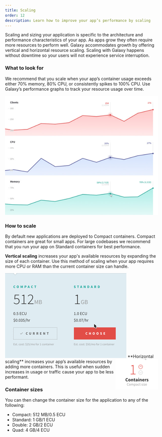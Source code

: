 ```yaml
---
title: Scaling
order: 12
description: Learn how to improve your app’s performance by scaling
---
```


Scaling and sizing your application is specific to the architecture and performance characteristics of your app. As apps grow they often require more resources to perform well. Galaxy accommodates growth by offering vertical and horizontal resource scaling. Scaling with Galaxy happens without downtime so your users will not experience service interruption.

<h3 id="what-to-look-for">What to look for</h3>

We recommend that you scale when your app’s container usage exceeds either 70% memory, 80% CPU, or consistently spikes to 100% CPU. Use Galaxy’s performance graphs to track your resource usage over time.

<img src="images/email-galaxy-performance-graphs-600x468.jpg" style="">

<h3 id="how-to">How to scale</h3>

By default new applications are deployed to Compact containers. Compact containers are great for small apps. For large codebases we recommend that you run your app on Standard containers for best performance.

**Vertical scaling** increases your app's available resources by expanding the size of each container. Use this method of scaling when your app requires more CPU or RAM than the current container size can handle.

<img src="images/container-upsize.gif" style="">

<img src="images/email-scale-up.gif" style="float:right">
**Horizontal scaling** increases your app’s available resources by adding more containers. This is useful when sudden increases in usage or traffic cause your app to be less performant.


<h3 id="container-sizes">Container sizes</h3>

You can then change the container size for the application to any of the following:

- Compact: 512 MB/0.5 ECU
- Standard: 1 GB/1 ECU
- Double: 2 GB/2 ECU
- Quad: 4 GB/4 ECU
